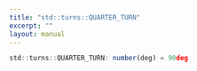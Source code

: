 ```yaml
---
title: "std::turns::QUARTER_TURN"
excerpt: ""
layout: manual
---
```






```js
std::turns::QUARTER_TURN: number(deg) = 90deg
```


